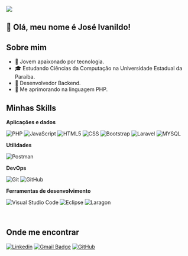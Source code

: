 ![](https://komarev.com/ghpvc/?username=josemarques&color=006bed)

## 💬 Olá, meu nome é José Ivanildo!

## Sobre mim

- 🤔 Jovem apaixonado por tecnologia.
- 🎓 Estudando Ciências da Computação na Universidade Estadual da Paraiba.
- 💼 Desenvolvedor Backend.
- 🌱 Me aprimorando na linguagem PHP.

## Minhas Skills

**Aplicações e dados**

![PHP](https://img.shields.io/badge/PHP-777BB4?style=flat&logo=php&logoColor=white)
![JavaScript](https://img.shields.io/badge/JavaScript-F7DF1E?style=flat&logo=javascript&logoColor=black)
![HTML5](https://img.shields.io/badge/HTML5-E34F26?style=flat&logo=html5&logoColor=white)
![CSS](https://img.shields.io/badge/CSS3-1572B6?style=flat&logo=css3&logoColor=white)
![Bootstrap](https://img.shields.io/badge/Bootstrap-563D7C?style=flat&logo=bootstrap&logoColor=white)
![Laravel](https://img.shields.io/badge/Laravel-FF2D20?style=flat&logo=laravel&logoColor=white)
![MYSQL](https://img.shields.io/badge/MySQL-00000F?style=flat&logo=mysql&logoColor=white)

**Utilidades**

![Postman](https://img.shields.io/badge/-Postman-333333?style=flat&logo=postman)

**DevOps**

![Git](https://img.shields.io/badge/-Git-333333?style=flat&logo=git)
![GitHub](https://img.shields.io/badge/-GitHub-333333?style=flat&logo=github)

**Ferramentas de desenvolvimento**

![Visual Studio Code](https://img.shields.io/badge/-Visual%20Studio%20Code-333333?style=flat&logo=visual-studio-code&logoColor=007ACC)
![Eclipse](https://img.shields.io/badge/-Eclipse-333333?style=flat&logo=eclipse-ide&logoColor=2C2255)
![Laragon](https://img.shields.io/badge/-Laragon-333333?style=flat&logo=Laragon&logoColor=007ACC)

<br/>


## Onde me encontrar

[![Linkedin](https://img.shields.io/badge/-JoséIvanildo-blue?style=flat-square&logo=Linkedin&logoColor=white&link=www.linkedin.com/in/josé-ivanildo-050bba252)](LINK-DO-SEU-LINKEDIN)
[![Gmail Badge](https://img.shields.io/badge/-joseivanildomarques16@gmail.com-006bed?style=flat-square&logo=Gmail&logoColor=white&link=mailto:SEU-EMAIL)](mailto:joseivanildomarques16@gmail.com)
[![GitHub](https://img.shields.io/github/followers/josemarques?label=follow&style=social)](https://github.com/JoseMarques32)
